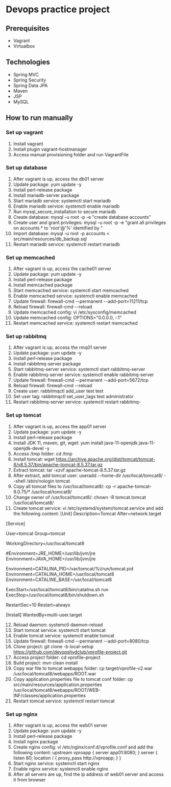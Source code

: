 # Devops practice project

## Prerequisites

- Vagrant
- Virtualbox

## Technologies

- Spring MVC
- Spring Security
- Spring Data JPA
- Maven
- JSP
- MySQL

## How to run manually

### Set up vagrant

1. Install vagrant
2. Install plugin vagrant-hostmanager
3. Access manual provisioning folder and run VagrantFile

### Set up database

1. After vagrant is up, access the db01 server
2. Update package: yum update -y
3. Install perl-release package
4. Install mariadb-server package
5. Start mariadb service: systemctl start mariadb
6. Enable mariadb service: systemctl enable mariadb
7. Run mysql_secure_installation to secure mariadb
8. Create database: mysql -u root -p<password> -e "create database accounts"
9. Create user and grant privileges: mysql -u root -p<password> -e "grant all privileges on accounts.\* to 'root'@'%' identified by <password>"
10. Import database: mysql -u root -p<password> accounts < src/main/resources/db_backup.sql
11. Restart mariadb service: systemctl restart mariadb

### Set up memcached

1. After vagrant is up, access the cache01 server
2. Update package: yum update -y
3. Install perl-release package
4. Install memcached package
5. Start memcached service: systemctl start memcached
6. Enable memcached service: systemctl enable memcached
7. Update firewall: firewall-cmd --permanent --add-port=11211/tcp
8. Reload firewall: firewall-cmd --reload
9. Update memcached config: vi /etc/sysconfig/memcached
10. Update memcached config: OPTIONS="0.0.0.0, ::1"
11. Restart memcached service: systemctl restart memcached

### Set up rabbitmq

1. After vagrant is up, access the rmq01 server
2. Update package: yum update -y
3. Install perl-release package
4. Install rabbitmq-server package
5. Start rabbitmq-server service: systemctl start rabbitmq-server
6. Enable rabbitmq-server service: systemctl enable rabbitmq-server
7. Update firewall: firewall-cmd --permanent --add-port=5672/tcp
8. Reload firewall: firewall-cmd --reload
9. Create user: rabbitmqctl add_user test test
10. Set user tag: rabbitmqctl set_user_tags test administrator
11. Restart rabbitmq-server service: systemctl restart rabbitmq-

### Set up tomcat

1. After vagrant is up, access the app01 server
2. Update package: yum update -y
3. Install perl-release package
4. Install JDK 11, maven, git, wget: yum install java-11-openjdk java-11-openjdk-devel -y
5. Access /tmp folder: cd /tmp
6. Install tomcat: wget https://archive.apache.org/dist/tomcat/tomcat-8/v8.5.37/bin/apache-tomcat-8.5.37.tar.gz
7. Extract tomcat: tar -xzvf apache-tomcat-8.5.37.tar.gz
8. After extract, add tomcat user: useradd --home-dir /usr/local/tomcat8/ --shell /sbin/nologin tomcat
9. Copy all tomcat files to /usr/local/tomcat8/: cp -r apache-tomcat-9.0.75/\* /usr/local/tomcat8/
10. Change owner of /usr/local/tomcat8/: chown -R tomcat.tomcat /usr/local/tomcat8/
11. Create tomcat service: vi /etc/systemd/system/tomcat.service and add the following content:
    [Unit]
    Description=Tomcat
    After=network.target

[Service]

User=tomcat
Group=tomcat

WorkingDirectory=/usr/local/tomcat8

#Environment=JRE_HOME=/usr/lib/jvm/jre
Environment=JAVA_HOME=/usr/lib/jvm/jre

Environment=CATALINA_PID=/var/tomcat/%i/run/tomcat.pid
Environment=CATALINA_HOME=/usr/local/tomcat8
Environment=CATALINE_BASE=/usr/local/tomcat8

ExecStart=/usr/local/tomcat8/bin/catalina.sh run
ExecStop=/usr/local/tomcat8/bin/shutdown.sh

RestartSec=10
Restart=always

[Install]
WantedBy=multi-user.target

12. Reload daemon: systemctl daemon-reload
13. Start tomcat service: systemctl start tomcat
14. Enable tomcat service: systemctl enable tomcat
15. Update firewall: firewall-cmd --permanent --add-port=8080/tcp
16. Clone project: git clone -b local-setup https://github.com/devopshydclub/vprofile-project.git
17. Access project folder: cd vprofile-project
18. Build project: mvn clean install
19. Copy war file to tomcat webapps folder: cp target/vprofile-v2.war /usr/local/tomcat8/webapps/ROOT.war
20. Copy application.properties file to tomcat conf folder: cp src/main/resources/application.properties /usr/local/tomcat8/webapps/ROOT/WEB-INF/classes/application.properties
21. Restart tomcat service: systemctl restart tomcat

### Set up nginx

1. After vagrant is up, access the web01 server
2. Update package: yum update -y
3. Install perl-release package
4. Install nginx package
5. Create nginx config: vi /etc/nginx/conf.d/vprofile.conf and add the following content:
   upstream vproapp {
   server app01:8080;
   }
   server {
   listen 80;
   location / {
   proxy_pass http://vproapp;
   }
   }
6. Start nginx service: systemctl start nginx
7. Enable nginx service: systemctl enable nginx
8. After all servers are up, find the ip address of web01 server and access it from browser

